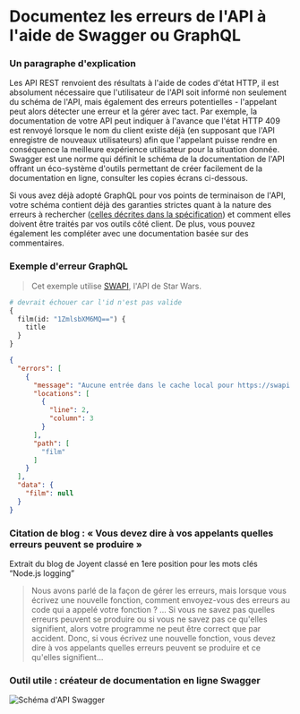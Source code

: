 # Documentez les erreurs de l'API à l'aide de Swagger ou GraphQL

### Un paragraphe d'explication

Les API REST renvoient des résultats à l'aide de codes d'état HTTP, il est absolument nécessaire que l'utilisateur de l'API soit informé non seulement du schéma de l'API, mais également des erreurs potentielles - l'appelant peut alors détecter une erreur et la gérer avec tact. Par exemple, la documentation de votre API peut indiquer à l'avance que l'état HTTP 409 est renvoyé lorsque le nom du client existe déjà (en supposant que l'API enregistre de nouveaux utilisateurs) afin que l'appelant puisse rendre en conséquence la meilleure expérience utilisateur pour la situation donnée. Swagger est une norme qui définit le schéma de la documentation de l'API offrant un éco-système d'outils permettant de créer facilement de la documentation en ligne, consulter les copies écrans ci-dessous.

Si vous avez déjà adopté GraphQL pour vos points de terminaison de l'API, votre schéma contient déjà des garanties strictes quant à la nature des erreurs à rechercher ([celles décrites dans la spécification](https://facebook.github.io/graphql/June2018/#sec-Errors)) et comment elles doivent être traités par vos outils côté client. De plus, vous pouvez également les compléter avec une documentation basée sur des commentaires.

### Exemple d'erreur GraphQL

> Cet exemple utilise [SWAPI](https://graphql.org/swapi-graphql), l'API de Star Wars.

```graphql
# devrait échouer car l'id n'est pas valide
{
  film(id: "1ZmlsbXM6MQ==") {
    title
  }
}
```

```json
{
  "errors": [
    {
      "message": "Aucune entrée dans le cache local pour https://swapi.co/api/films/.../",
      "locations": [
        {
          "line": 2,
          "column": 3
        }
      ],
      "path": [
        "film"
      ]
    }
  ],
  "data": {
    "film": null
  }
}
```

### Citation de blog : « Vous devez dire à vos appelants quelles erreurs peuvent se produire »

Extrait du blog de Joyent classé en 1ere position pour les mots clés “Node.js logging”

 > Nous avons parlé de la façon de gérer les erreurs, mais lorsque vous écrivez une nouvelle fonction, comment envoyez-vous des erreurs au code qui a appelé votre fonction ? … Si vous ne savez pas quelles erreurs peuvent se produire ou si vous ne savez pas ce qu'elles signifient, alors votre programme ne peut être correct que par accident. Donc, si vous écrivez une nouvelle fonction, vous devez dire à vos appelants quelles erreurs peuvent se produire et ce qu'elles signifient…

### Outil utile : créateur de documentation en ligne Swagger

![Schéma d'API Swagger](https://github.com/i0natan/nodebestpractices/blob/master/assets/images/swaggerDoc.png "Gestion des erreurs de l'API")
